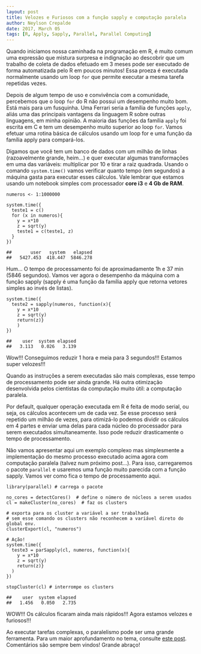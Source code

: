 ```yaml
---
layout: post
title: Velozes e Furiosos com a função sapply e computação paralela
author: Neylson Crepalde
date: 2017, March 05
tags: [R, Apply, Sapply, Parallel, Parallel Computing]
---
```


Quando iniciamos nossa caminhada na programação em R, é muito comum uma expressão que mistura surpresa e indignação ao descobrir que um trabalho de coleta de dados efetuado em 3 meses pode ser executado de forma automatizada pelo R em poucos minutos! Essa proeza é executada normalmente usando um loop `for` que permite executar a mesma tarefa repetidas vezes.

Depois de algum tempo de uso e convivência com a comunidade, percebemos que o loop `for` do R não possui um desempenho muito bom. Está mais para um fusquinha. Uma Ferrari seria a família de funções `apply`, aliás uma das principais vantagens da linguagem R sobre outras linguagens, em minha opinião. A maioria das funções da família `apply` foi escrita em C e tem um desempenho muito superior ao loop `for`. Vamos efetuar uma rotina básica de cálculos usando um loop for e uma função da família apply para compará-los.

Digamos que você tem um banco de dados com um milhão de linhas (razoavelmente grande, heim...) e quer executar algumas transformações em uma das variáveis: multiplicar por 10 e tirar a raiz quadrada. Usando o comando `system.time()` vamos verificar quanto tempo (em segundos) a máquina gasta para executar esses cálculos. Vale lembrar que estamos usando um notebook simples com processador **core i3** e **4 Gb de RAM**.

```{r}
numeros <- 1:1000000

system.time({
  teste1 = c()
  for (x in numeros){
    y = x*10
    z = sqrt(y)
    teste1 = c(teste1, z)
  }
})
```

    ##       user   system   elapsed 
    ##   5427.453  418.447  5846.278


Hum... O tempo de processamento foi de aproximadamente 1h e 37 min (5846 segundos). Vamos ver agora o desempenho da máquina com a função sapply (sapply é uma função da família apply que retorna vetores simples ao invés de listas).

```{r}
system.time({
  teste2 = sapply(numeros, function(x){
    y = x*10
    z = sqrt(y)
    return(z)}
    )
})
```

    ##    user  system elapsed 
    ##   3.113   0.026   3.139
    

Wow!!! Conseguimos reduzir 1 hora e meia para 3 segundos!!! Estamos super velozes!!!

Quando as instruções a serem executadas são mais complexas, esse tempo de processamento pode ser ainda grande. Há outra otimização desenvolvida pelos cientistas da computação muito útil: a computação paralela.

Por default, qualquer operação executada em R é feita de modo serial, ou seja, os cálculos acontecem um de cada vez. Se esse processo será repetido um milhão de vezes, para otimizá-lo podemos dividir os cálculos em 4 partes e enviar uma delas para cada núcleo do processador para serem executados simultaneamente. Isso pode reduzir drasticamente o tempo de processamento.

Não vamos apresentar aqui um exemplo complexo mas simplesmente a implementação do mesmo processo executado acima agora com computação paralela (talvez num próximo post...). Para isso, carregaremos o pacote `parallel` e usaremos uma função muito parecida com a função sapply. Vamos ver como fica o tempo de processamento aqui.

```{r}
library(parallel) # carrega o pacote

no_cores = detectCores()  # define o número de núcleos a serem usados
cl = makeCluster(no_cores)  # faz os clusters 

# exporta para os cluster a variável a ser trabalhada
# sem esse comando os clusters não reconhecem a variável direto do global env.
clusterExport(cl, "numeros")

# Ação!
system.time({
  teste3 = parSapply(cl, numeros, function(x){
    y = x*10
    z = sqrt(y)
    return(z)}
  )
})

stopCluster(cl) # interrompe os clusters
```

    ##    user  system elapsed 
    ##   1.456   0.050   2.735


WOW!!! Os cálculos ficaram ainda mais rápidos!!! Agora estamos velozes e furiosos!!!

Ao executar tarefas complexas, o paralelismo pode ser uma grande ferramenta. Para um maior aprofundamento no tema, consulte [este post](https://www.r-bloggers.com/how-to-go-parallel-in-r-basics-tips/). Comentários são sempre bem vindos! Grande abraço!
